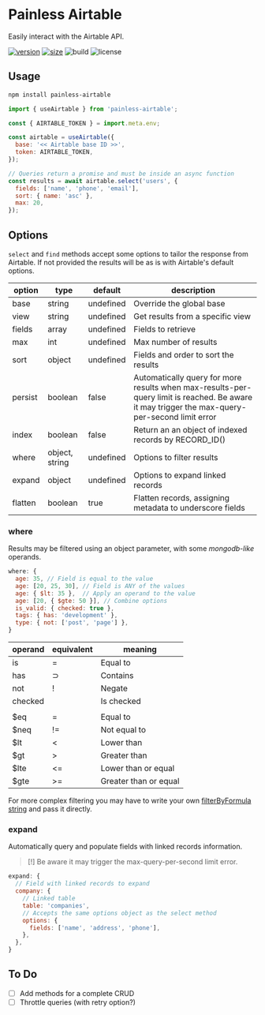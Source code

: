 # Painless Airtable

Easily interact with the Airtable API.

[![version](https://img.shields.io/npm/v/painless-airtable)](https://npmjs.org/package/painless-airtable)
[![size](https://img.shields.io/bundlephobia/minzip/painless-airtable)](https://bundlephobia.com/package/painless-airtable)
![build](https://github.com/markusand/painless-airtable/actions/workflows/publish.yaml/badge.svg)
![license](https://img.shields.io/npm/l/painless-airtable)

## Usage

```bash
npm install painless-airtable
```

```js
import { useAirtable } from 'painless-airtable';

const { AIRTABLE_TOKEN } = import.meta.env;

const airtable = useAirtable({
  base: '<< Airtable base ID >>',
  token: AIRTABLE_TOKEN,
});

// Queries return a promise and must be inside an async function
const results = await airtable.select('users', {
  fields: ['name', 'phone', 'email'],
  sort: { name: 'asc' },
  max: 20,
});
```

## Options

`select` and `find` methods accept some options to tailor the response from Airtable. If not provided the results will be as is with Airtable's default options.

|option|type|default|description|
|---|---|---|---|
|base|string|undefined|Override the global base|
|view|string|undefined|Get results from a specific view|
|fields|array|undefined|Fields to retrieve|
|max|int|undefined|Max number of results|
|sort|object|undefined|Fields and order to sort the results|
|persist|boolean|false|Automatically query for more results when max-results-per-query limit is reached. Be aware it may trigger the max-query-per-second limit error |
|index|boolean|false|Return an an object of indexed records by RECORD_ID()|
|where|object, string|undefined|Options to filter results|
|expand|object|undefined|Options to expand linked records|
|flatten|boolean|true|Flatten records, assigning metadata to underscore fields|

### where

Results may be filtered using an object parameter, with some *mongodb-like* operands.

```js
where: {
  age: 35, // Field is equal to the value
  age: [20, 25, 30], // Field is ANY of the values
  age: { $lt: 35 },  // Apply an operand to the value
  age: [20, { $gte: 50 }], // Combine options
  is_valid: { checked: true },
  tags: { has: 'development' },
  type: { not: ['post', 'page'] },
}
```

|operand|equivalent|meaning|
|---|---|---|
|is|=|Equal to|
|has|⊃|Contains|
|not|!|Negate|
|checked||Is checked|
||||
|$eq|=|Equal to|
|$neq|!=|Not equal to|
|$lt|<|Lower than|
|$gt|>|Greater than|
|$lte|<=|Lower than or equal|
|$gte|>=|Greater than or equal|

For more complex filtering you may have to write your own  [filterByFormula string](https://support.airtable.com/hc/en-us/articles/223247187-How-do-I-sort-filter-or-retrieve-ordered-records-in-the-API-) and pass it directly.

### expand

Automatically query and populate fields with linked records information.
> [!] Be aware it may trigger the max-query-per-second limit error.

```js
expand: {
  // Field with linked records to expand
  company: {
    // Linked table
    table: 'companies',
    // Accepts the same options object as the select method
    options: { 
      fields: ['name', 'address', 'phone'],
    },
  },
}
```

## To Do

- [ ] Add methods for a complete CRUD
- [ ] Throttle queries (with retry option?)
